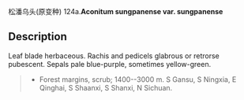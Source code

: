 松潘乌头(原变种)
124a.**Aconitum sungpanense var. sungpanense**

## Description
Leaf blade herbaceous. Rachis and pedicels glabrous or retrorse pubescent. Sepals pale blue-purple, sometimes yellow-green.


> * Forest margins, scrub; 1400--3000 m. S Gansu, S Ningxia, E Qinghai, S Shaanxi, S Shanxi, N Sichuan.

